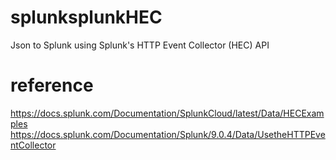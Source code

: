 # splunksplunkHEC
Json to Splunk using Splunk's HTTP Event Collector (HEC) API

# reference
https://docs.splunk.com/Documentation/SplunkCloud/latest/Data/HECExamples
https://docs.splunk.com/Documentation/Splunk/9.0.4/Data/UsetheHTTPEventCollector
